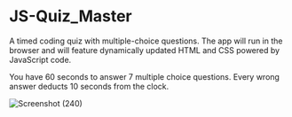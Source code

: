 
# JS-Quiz_Master
A timed coding quiz with multiple-choice questions. The app will run in the browser and will feature dynamically updated HTML and CSS powered by JavaScript code.

You have 60 seconds to answer 7 multiple choice questions. Every wrong answer deducts 10 seconds from the clock.


![Screenshot (240)](https://user-images.githubusercontent.com/86237540/215150558-bb611d96-8ec7-473a-a91c-c839aeba8821.png)
